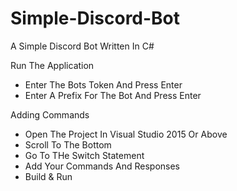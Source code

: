 # Simple-Discord-Bot
A Simple Discord Bot Written In C#

<span>Run The Application</span>
<ul>
  <li>Enter The Bots Token And Press Enter</li>  
  <li>Enter A Prefix For The Bot And Press Enter</li>  
</ul>

<span>Adding Commands</span>
<ul>
  <li>Open The Project In Visual Studio 2015 Or Above</li>  
  <li>Scroll To The Bottom</li>  
  <li>Go To THe Switch Statement</li>  
  <li>Add Your Commands And Responses</li>  
  <li>Build & Run</li>  
</ul>
